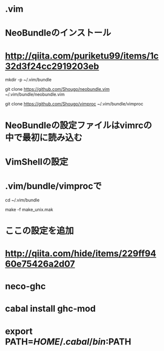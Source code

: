 .vim
====

# NeoBundleのインストール
# http://qiita.com/puriketu99/items/1c32d3f24cc2919203eb

mkdir -p ~/.vim/bundle

git clone https://github.com/Shougo/neobundle.vim ~/.vim/bundle/neobundle.vim

git clone https://github.com/Shougo/vimproc ~/.vim/bundle/vimproc

# NeoBundleの設定ファイルはvimrcの中で最初に読み込む


# VimShellの設定

# .vim/bundle/vimprocで

cd ~/.vim/bundle

make -f make_unix.mak

# ここの設定を追加
# http://qiita.com/hide/items/229ff9460e75426a2d07

# neco-ghc
# cabal install ghc-mod
# export PATH=$HOME/.cabal/bin:$PATH

